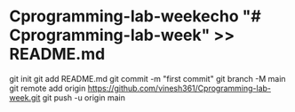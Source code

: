 # Cprogramming-lab-weekecho "# Cprogramming-lab-week" >> README.md
git init
git add README.md
git commit -m "first commit"
git branch -M main
git remote add origin https://github.com/vinesh361/Cprogramming-lab-week.git
git push -u origin main
